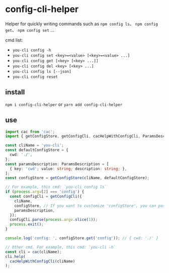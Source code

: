 # config-cli-helper

Helper for quickly writing commands such as `npm config ls`、 `npm config get`、 `npm config set` ...

cmd list:
- `you-cli config -h`
- `you-cli config set <key>=<value> [<key>=<value> ...]`
- `you-cli config get [<key> [<key> ...]]`
- `you-cli config del <key> [<key> ...]`
- `you-cli config ls [--json]`
- `you-cli config reset`

## install

`npm i config-cli-helper` or `yarn add config-cli-helper`

## use

```typescript
import cac from 'cac';
import { getConfigStore, getConfigCli, cacHelpWithConfigCli, ParamsDescription } from 'config-cli-helper';

const cliName = 'you-cli';
const defaultConfigStore = {
  cwd: './',
};
const paramsDescription: ParamsDescription = [
  { key: 'cwd'; value: string; description: string; },
];
const configStore = getConfigStore(cliName, defaultConfigStore);

// For example, this cmd: `you-cli config ls`
if (process.argv[2] === 'config') {
  const configCli = getConfigCli({
    cliName,
    configStore, // If you want to customize 'configStore', you can pass in this parameter. Otherwise, it will generate a "configStore" for you by default
    paramsDescription,
  });
  configCli.parse(process.argv.slice(1));
  process.exit();
}

console.log('config: ', configStore.get('config')); // { cwd: './' }

// Other cmd. For example, this cmd: `you-cli -h`
const cli = cac(cliName);
cli.help(
  cacHelpWithConfigCli(cliName)
);

```
